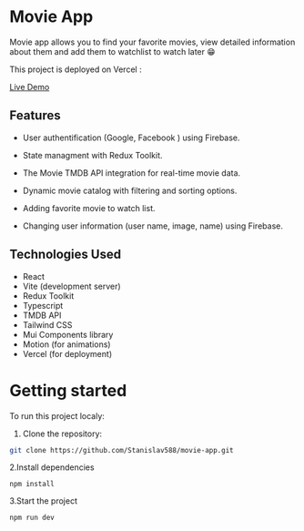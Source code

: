 # Movie App

Movie app allows you to find your favorite movies, view detailed information about them
and add them to watchlist to watch later 😁

This project is deployed on Vercel :

[Live Demo](https://movie-app-fawn-nine.vercel.app/)

## Features

- User authentification (Google, Facebook ) using Firebase.

- State managment with Redux Toolkit.

- The Movie TMDB API integration for real-time movie data.

- Dynamic movie catalog with filtering and sorting options.

- Adding favorite movie to watch list.

- Changing user information (user name, image, name) using Firebase.

## Technologies Used

- React
- Vite (development server)
- Redux Toolkit
- Typescript
- TMDB API
- Tailwind CSS
- Mui Components library
- Motion (for animations)
- Vercel (for deployment)

# Getting started

To run this project localy:

1. Clone the repository:

```bash
git clone https://github.com/Stanislav588/movie-app.git

```

2.Install dependencies

```
npm install
```

3.Start the project

```
npm run dev
```
